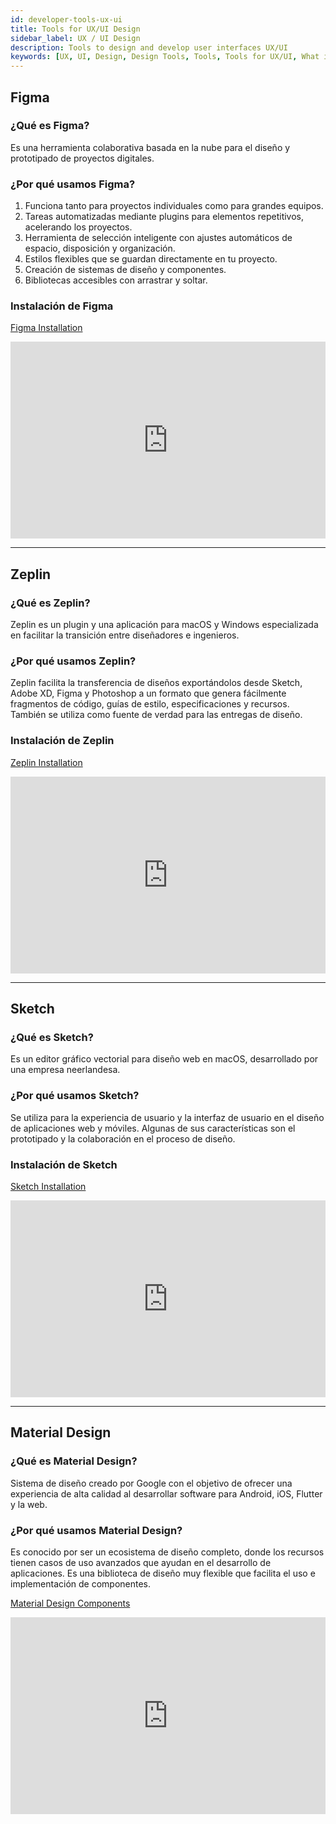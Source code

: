 ```yaml
---
id: developer-tools-ux-ui
title: Tools for UX/UI Design
sidebar_label: UX / UI Design
description: Tools to design and develop user interfaces UX/UI
keywords: [UX, UI, Design, Design Tools, Tools, Tools for UX/UI, What is UI, EOS, EOS Costa Rica, Why UX/UI ]
---
```


## Figma

### ¿Qué es Figma?

Es una herramienta colaborativa basada en la nube para el diseño y prototipado de proyectos digitales.

### ¿Por qué usamos Figma?

1. Funciona tanto para proyectos individuales como para grandes equipos.  
2. Tareas automatizadas mediante plugins para elementos repetitivos, acelerando los proyectos.  
3. Herramienta de selección inteligente con ajustes automáticos de espacio, disposición y organización.  
4. Estilos flexibles que se guardan directamente en tu proyecto.  
5. Creación de sistemas de diseño y componentes.  
6. Bibliotecas accesibles con arrastrar y soltar.  

### Instalación de Figma

[Figma Installation](https://www.figma.com/downloads/)

<iframe width="100%" height="315" src="https://www.youtube.com/embed/Cx2dkpBxst8" frameBorder="0" allowFullScreen loading="lazy"></iframe>

* * *

## Zeplin

### ¿Qué es Zeplin?

Zeplin es un plugin y una aplicación para macOS y Windows especializada en facilitar la transición entre diseñadores e ingenieros.

### ¿Por qué usamos Zeplin?

Zeplin facilita la transferencia de diseños exportándolos desde Sketch, Adobe XD, Figma y Photoshop a un formato que genera fácilmente fragmentos de código, guías de estilo, especificaciones y recursos. También se utiliza como fuente de verdad para las entregas de diseño.

### Instalación de Zeplin

[Zeplin Installation](https://support.zeplin.io/en/articles/244698-downloading-mac-and-windows-apps)

<iframe width="100%" height="315" src="https://www.youtube.com/embed/x1RPNx8Jsp4" frameBorder="0" allowFullScreen loading="lazy"></iframe>

* * *

## Sketch

### ¿Qué es Sketch?

Es un editor gráfico vectorial para diseño web en macOS, desarrollado por una empresa neerlandesa.

### ¿Por qué usamos Sketch?

Se utiliza para la experiencia de usuario y la interfaz de usuario en el diseño de aplicaciones web y móviles. Algunas de sus características son el prototipado y la colaboración en el proceso de diseño.

### Instalación de Sketch

[Sketch Installation](https://www.sketch.com/updates/)

<iframe width="100%" height="315" src="https://www.youtube.com/embed/ilcwjXTqyNM" frameBorder="0" allowFullScreen loading="lazy"></iframe>

* * *

## Material Design

### ¿Qué es Material Design?

Sistema de diseño creado por Google con el objetivo de ofrecer una experiencia de alta calidad al desarrollar software para Android, iOS, Flutter y la web.

### ¿Por qué usamos Material Design?

Es conocido por ser un ecosistema de diseño completo, donde los recursos tienen casos de uso avanzados que ayudan en el desarrollo de aplicaciones. Es una biblioteca de diseño muy flexible que facilita el uso e implementación de componentes.

[Material Design Components](https://material.io/components)

<iframe width="100%" height="315" src="https://www.youtube.com/embed/ckCe0xZv3Co" frameBorder="0" allowFullScreen loading="lazy"></iframe>